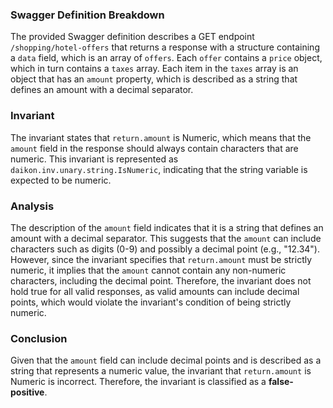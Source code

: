 ### Swagger Definition Breakdown
The provided Swagger definition describes a GET endpoint `/shopping/hotel-offers` that returns a response with a structure containing a `data` field, which is an array of `offers`. Each `offer` contains a `price` object, which in turn contains a `taxes` array. Each item in the `taxes` array is an object that has an `amount` property, which is described as a string that defines an amount with a decimal separator.

### Invariant
The invariant states that `return.amount` is Numeric, which means that the `amount` field in the response should always contain characters that are numeric. This invariant is represented as `daikon.inv.unary.string.IsNumeric`, indicating that the string variable is expected to be numeric.

### Analysis
The description of the `amount` field indicates that it is a string that defines an amount with a decimal separator. This suggests that the `amount` can include characters such as digits (0-9) and possibly a decimal point (e.g., "12.34"). However, since the invariant specifies that `return.amount` must be strictly numeric, it implies that the `amount` cannot contain any non-numeric characters, including the decimal point. Therefore, the invariant does not hold true for all valid responses, as valid amounts can include decimal points, which would violate the invariant's condition of being strictly numeric.

### Conclusion
Given that the `amount` field can include decimal points and is described as a string that represents a numeric value, the invariant that `return.amount` is Numeric is incorrect. Therefore, the invariant is classified as a **false-positive**.
